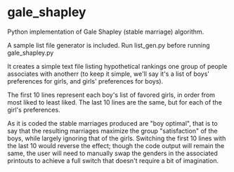 # gale_shapley
Python implementation of Gale Shapley (stable marriage) algorithm.

A sample list file generator is included. Run list_gen.py before running gale_shapley.py

It creates a simple text file listing hypothetical rankings one 
group of people associates with anotherr (to keep it simple, we'll say it's a list of boys' preferences for girls,
and girls' preferences for boys).

The first 10 lines represent each boy's list of favored girls, in order from most liked to least liked.
The last 10 lines are the same, but for each of the girl's preferences.

As it is coded the stable marriages produced are "boy optimal", that is to say that the resulting marriages maximize
the group "satisfaction" of the boys, while largely ignoring that of the girls. Switching the first 10 lines with the
last 10 would reverse the effect; though the code output will remain the same, the user will need to manually swap the 
genders in the associated printouts to achieve a full switch that doesn't require a bit of imagination.
